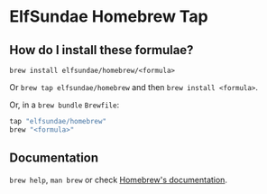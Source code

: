 # ElfSundae Homebrew Tap

## How do I install these formulae?

`brew install elfsundae/homebrew/<formula>`

Or `brew tap elfsundae/homebrew` and then `brew install <formula>`.

Or, in a `brew bundle` `Brewfile`:

```ruby
tap "elfsundae/homebrew"
brew "<formula>"
```

## Documentation

`brew help`, `man brew` or check [Homebrew's documentation](https://docs.brew.sh).
